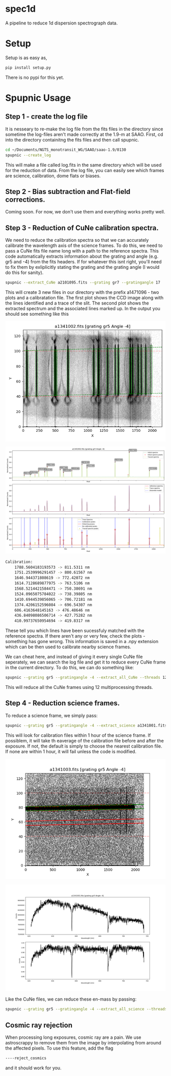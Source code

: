 # spec1d
A pipeline to reduce 1d dispersion spectrograph data. 


# Setup
Setup is as easy as,
```bash
pip install setup.py
```
There is no pypi for this yet. 

# Spupnic Usage

## Step 1 - create the log file

It is nesseary to re-make the log file from the fits files in the directory since sometime the log-files aren't made correctly at the 1.9-m at SAAO. First, cd into the directory containitng the fits files and then call spupnic.

```bash
cd ~/Documents/NGTS_monotransit_WG/SAAO/saao-1.9/0130
spupnic --create_log
```

This will make a file called log.fits in the same directory which will be used for the reduction of data. From the log file, you can easily see which frames are science, calibration, dome flats or biases. 

## Step 2 - Bias subtraction and Flat-field corrections. 

Coming soon. For now, we don't use them and everything works pretty well. 

## Step 3 - Reduction of CuNe calibration spectra. 

We need to reduce the calibration spectra so that we can accurately calibrate the wavelength axis of the science frames. To do this, we need to pass a CuNe fits file name long with a path to the reference spectra. This code automatically extracts information about the grating and angle (e.g. gr5 and -4) from the fits headers. If for whatever this isnt right, you'll need to fix them by exliplicitly stating the grating and the grating angle (I would do this for sanity).

```bash
spupnic --extract_CuNe a2101095.fits --grating gr7 --gratingangle 17
```
This will create 3 new files in our directory with the prefix a1471096 - two plots and a calibratation file. The first plot shows the CCD image along with the lines identified and a trace of the slit. The second plot shows the extracted spectrum and the associated lines marked up. In the output you should see something like this


![alt text](https://github.com/samgill844/SpUpNIC/blob/master/images/fig1.png)

![alt text](https://github.com/samgill844/SpUpNIC/blob/master/images/fig2.png)


```bash
Calibration:
	1788.5604183193573 -> 811.5311 nm
	1751.2539996291457 -> 800.61567 nm
	1646.944371808619 -> 772.42072 nm
	1614.7128689877975 -> 763.5106 nm
	1568.5214421584471 -> 750.38691 nm
	1524.0965075784022 -> 738.39805 nm
	1410.6944539856065 -> 706.72181 nm
	1374.4206152596084 -> 696.54307 nm
	606.4163648145163 -> 476.48646 nm
	436.84098086506714 -> 427.75282 nm
	410.99737650954694 -> 419.8317 nm
```
These tell you which lines have been sucessfuly matched with the reference spectra. If there aren't any or very few, check the plots - something has gone wrong. This information is saved in a .npy extension which can be then used to calibrate nearby science frames. 

We can cheat here, and instead of giving it every single CuNe file seperately, we can search the log file and get it to reduce every CuNe frame in the current directory. To do this, we can do something like:

```bash
spupnic --grating gr5 --gratingangle -4 --extract_all_CuNe --threads 12
```

This will reduce all the CuNe frames using 12 multiprocessing threads.

## Step 4 - Reduction science frames. 

To reduce a science frame, we simply pass:
```bash
spupnic --grating gr5 --gratingangle -4 --extract_science a1341001.fits
```

This will look for calibration files within 1 hour of the science frame. If possiblem, it will take th eaverage of the calibration file before and after the exposure. If not, the default is simply to choose the nearest calibration file. If none are within 1 hour, it will fail unless the code is modified. 

![alt text](https://github.com/samgill844/SpUpNIC/blob/master/images/fig3.png)

![alt text](https://github.com/samgill844/SpUpNIC/blob/master/images/fig4.png)


Like the CuNe files, we can reduce these en-mass by passing:

```bash
spupnic --grating gr5 --gratingangle -4 --extract_all_science --threads 12
```

## Cosmic ray rejection

When processing long exposures, cosmic ray are a pain. We use astroscrappy to remove them from the image by interpolating from around the affected pixels. To use this feature, add the flag
```bash
----reject_cosmics
```
and it should work for you.